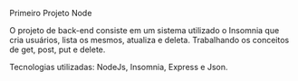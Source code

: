 Primeiro Projeto Node

O projeto de back-end consiste em um sistema utilizado o Insomnia que cria usuários, lista os mesmos, atualiza e deleta. Trabalhando os conceitos de get, post, put e delete. 

Tecnologias utilizadas: NodeJs, Insomnia, Express e Json. 
